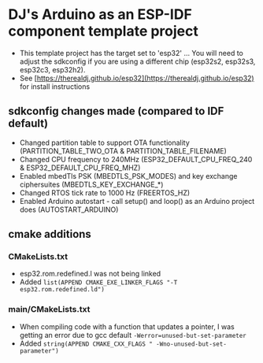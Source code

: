 # DJ's Arduino as an ESP-IDF component template project
 - This template project has the target set to 'esp32' ... You will need to adjust the sdkconfig if you are using a different chip (esp32s2, esp32s3, esp32c3, esp32h2).
 - See [https://therealdj.github.io/esp32](https://therealdj.github.io/esp32) for install instructions

## sdkconfig changes made (compared to IDF default)
 - Changed partition table to support OTA functionality (PARTITION_TABLE_TWO_OTA & PARTITION_TABLE_FILENAME)
 - Changed CPU frequency to 240MHz (ESP32_DEFAULT_CPU_FREQ_240 & ESP32_DEFAULT_CPU_FREQ_MHZ)
 - Enabled mbedTls PSK (MBEDTLS_PSK_MODES) and key exchange ciphersuites (MBEDTLS_KEY_EXCHANGE_*)
 - Changed RTOS tick rate to 1000 Hz (FREERTOS_HZ)
 - Enabled Arduino autostart - call setup() and loop() as an Arduino project does (AUTOSTART_ARDUINO)

## cmake additions
### CMakeLists.txt
 - esp32.rom.redefined.l was not being linked
 - Added ```list(APPEND CMAKE_EXE_LINKER_FLAGS "-T esp32.rom.redefined.ld")```

### main/CMakeLists.txt
 - When compiling code with a function that updates a pointer, I was getting an error due to gcc default ```-Werror=unused-but-set-parameter```
 - Added ```string(APPEND CMAKE_CXX_FLAGS " -Wno-unused-but-set-parameter")```

